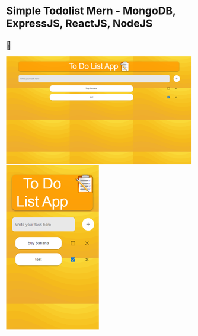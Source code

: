# Simple Todolist Mern - MongoDB, ExpressJS, ReactJS, NodeJS
 
## 📸 

<img src="https://raw.githubusercontent.com/mrizalf7/simple_todolist_mern/main/screenshots/ss1.png" width="500">


<img src="https://raw.githubusercontent.com/mrizalf7/simple_todolist_mern/main/screenshots/ss2.png" width="250">

